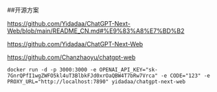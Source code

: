 ##开源方案

https://github.com/Yidadaa/ChatGPT-Next-Web/blob/main/README_CN.md#%E9%83%A8%E7%BD%B2



https://github.com/Yidadaa/ChatGPT-Next-Web





https://github.com/Chanzhaoyu/chatgpt-web



```
docker run -d -p 3000:3000 -e OPENAI_API_KEY="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" -e CODE="123" -e PROXY_URL="http://localhost:7890" yidadaa/chatgpt-next-web
```

